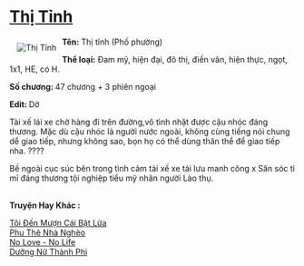 <a href="https://utruyen.com/thi-tinh/22195/" title="Thị Tỉnh"><h1>Thị Tỉnh</h1></a><div style="display:table"><img align="right" style="float: left; padding: 10px;" src="https://utruyen.com/images/story/200x260/thi-tinh.jpg" alt="Thị Tỉnh"><b>Tên:</b> Thị tỉnh (Phố phường)<p></p><b>Thể loại:</b> Đam mỹ, hiện đại, đô thị, điền văn, hiện thực, ngọt, 1x1, HE, có H.<p></p><b>Số chương: </b>47 chương + 3 phiên ngoại<p></p><b>Edit: </b>Dờ<p></p>Tài xế lái xe chở hàng đi trên đường,vô tình nhặt được cậu nhóc đáng thương. Mặc dù cậu nhóc là người nước ngoài, không cùng tiếng nói chung dể giao tiếp, nhưng không sao, bọn họ có thể dùng thân thể để giao tiếp nha. ????<p></p>Bề ngoài cục súc bên trong tình cảm tài xế xe tải lưu manh công x Săn sóc tỉ mỉ đáng thương tội nghiệp tiểu mỹ nhân người Lào thụ.</div><p><br><b>Truyện Hay Khác :</b></p><a href="https://utruyen.com/toi-den-muon-cai-bat-lua/22194/" alt="Tôi Đến Mượn Cái Bật Lửa">Tôi Đến Mượn Cái Bật Lửa</a><br/><a href="https://github.com/quanluxury/ngontinhhot/tree/master/truyenhay/19065/" alt="Phu Thê Nhà Nghèo">Phu Thê Nhà Nghèo</a><br/><a href="https://github.com/quanluxury/ngontinh_sac/tree/master/truyenhay/22825/" alt="No Love - No Life">No Love - No Life</a><br/><a href="https://github.com/quanluxury/truyenhot/tree/master/truyenhay/10243/" alt="Dưỡng Nữ Thành Phi">Dưỡng Nữ Thành Phi</a><br/>